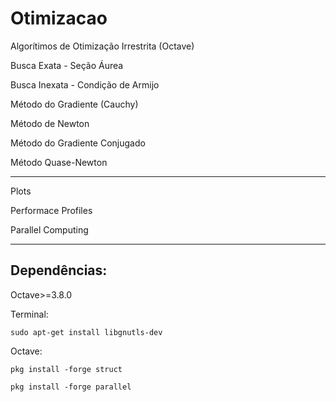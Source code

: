 # Otimizacao
Algorítimos de Otimização Irrestrita (Octave)

Busca Exata - Seção Áurea 

Busca Inexata - Condição de Armijo 

Método do Gradiente (Cauchy)

Método de Newton

Método do Gradiente Conjugado

Método Quase-Newton

---------------------------------

Plots

Performace Profiles

Parallel Computing 

---------------------------------

## Dependências:

Octave>=3.8.0

Terminal:

	sudo apt-get install libgnutls-dev

Octave:

	pkg install -forge struct

	pkg install -forge parallel


